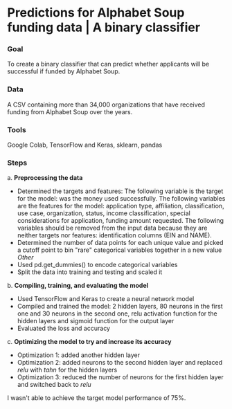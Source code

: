 # Predictions for Alphabet Soup funding data | A binary classifier
### Goal
To create a binary classifier that can predict whether applicants will be successful if funded by Alphabet Soup.
### Data
A CSV containing more than 34,000 organizations that have received funding from Alphabet Soup over the years.
### Tools
Google Colab, TensorFlow and Keras, sklearn, pandas
### Steps

a. **Preprocessing the data**
   - Determined the targets and features:
      The following variable is the target for the model: was the money used successfully.
      The following variables are the features for the model: application type, affiliation, classification, use case, organization, status, income classification, special considerations for application, funding amount requested.
      The following variables should be removed from the input data because they are neither targets nor features: identification columns (EIN and NAME). 
   - Determined the number of data points for each unique value and picked a cutoff point to bin "rare" categorical variables together in a new value *Other*
   - Used pd.get_dummies() to encode categorical variables
   - Split the data into training and testing and scaled it

b. **Compiling, training, and evaluating the model**
   - Used TensorFlow and Keras to create a neural network model
   - Compiled and trained the model: 2 hidden layers, 80 neurons in the first one and 30 neurons in the second one, relu activation function for the hidden layers and sigmoid function for the output layer
   - Evaluated the loss and accuracy
     
c. **Optimizing the model to try and increase its accuracy** 
  - Optimization 1: added another hidden layer
  - Optimization 2: added neurons to the second hidden layer and replaced *relu* with *tahn* for the hidden layers
  - Optimization 3: reduced the number of neurons for the first hidden layer and switched back to *relu*

I wasn't able to achieve the target model performance of 75%.
